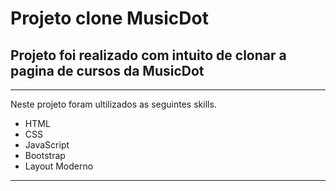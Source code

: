 # **Projeto clone MusicDot**

## Projeto foi realizado com intuito de clonar a pagina de cursos da MusicDot

***
Neste projeto foram ultilizados as seguintes skills.

* HTML
* CSS
* JavaScript
* Bootstrap
* Layout Moderno
***